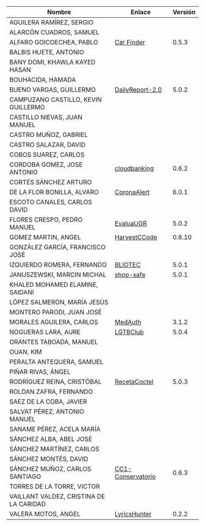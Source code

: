 | Nombre | Enlace | Versión |
|--------|--------|---------|
|AGUILERA RAMÍREZ, SERGIO | | |
|ALARCÓN CUADROS, SAMUEL | | |
|ALFARO GOICOECHEA, PABLO | [Car Finder](https://github.com/pabloalfaro/Car-finder) | 0.5.3 |
|BALBIS HUETE, ANTONIO | | |
|BANY DOMI, KHAWLA KAYED HASAN | | |
|BOUHACIDA, HAMADA | | |
|BUENO VARGAS, GUILLERMO | [DailyReport-2.0](https://github.com/Guillergood/DailyReport-2.0) | 5.0.2 |
|CAMPUZANO CASTILLO, KEVIN GUILLERMO | | |
|CASTILLO NIEVAS, JUAN MANUEL | | |
|CASTRO MUÑOZ, GABRIEL  | | |
|CASTRO SALAZAR, DAVID | | |
|COBOS SUAREZ, CARLOS | | |
|CORDOBA GOMEZ, JOSE ANTONIO | [cloudbanking](https://github.com/pepitoenpeligro/cloudbanking) | 0.6.2 |
|CORTÉS SÁNCHEZ ARTURO  | | |
|DE LA FLOR BONILLA, ALVARO | [CoronaAlert](https://github.com/alvarodelaflor/CoronaAlert) | 6.0.1 |
|ESCOTO CANALES, CARLOS DAVID | | |
|FLORES CRESPO, PEDRO MANUEL | [EvaluaUGR](https://github.com/PedroMFC/EvaluaUGR) | 5.0.2 |
|GOMEZ MARTIN, ANGEL | [HarvestCCode](https://github.com/harvestcore/HarvestCCode) | 0.6.10 |
|GONZÁLEZ GARCÍA, FRANCISCO JOSÉ | | |
|IZQUIERDO ROMERA, FERNANDO  | [BLIOTEC](https://github.com/fer227/BLIOTEC) | 5.0.1 |
|JANUSZEWSKI, MARCIN MICHAL | [shop-safe](https://github.com/januszewskimar/shop-safe) | 5.0.1 |
|KHALED MOHAMED ELAMINE, SAIDANI | | |
|LÓPEZ SALMERÓN, MARÍA JESÚS | | |
|MONTERO PARODI, JUAN JOSÉ | | |
|MORALES AGUILERA, CARLOS | [MedAuth](https://github.com/Carlosma7/MedAuth) | 3.1.2 |
|NOGUERAS LARA, AURE | [LGTBClub](https://github.com/aure-nogueras/LGTBClub) | 5.0.4 |
|ORANTES TABOADA, MANUEL | | |
|OUAN, KIM | | |
|PERALTA ANTEQUERA, SAMUEL | | |
|PIÑAR RIVAS, ÁNGEL | | |
|RODRÍGUEZ REINA, CRISTÓBAL | [RecetaCoctel](https://github.com/cr13/RecetaCoctel) | 5.0.3 |
|ROLDAN ZAFRA, FERNANDO | | |
|SAEZ DE LA COBA, JAVIER| | |
|SALVAT PÉREZ, ANTONIO MANUEL | | |
|SANAME PÉREZ, ACELA MARÍA | | |
|SÁNCHEZ ALBA, ABEL JOSÉ | | |
|SÁNCHEZ MARTÍNEZ, CARLOS | | |
|SÁNCHEZ MONTÉS, DAVID | | |
|SÁNCHEZ MUÑOZ, CARLOS SANTIAGO | [CC1-Conservatorio](https://github.com/Carlossamu7/CC1-Conservatorio) | 0.6.3 |
|TORRES DE LA TORRE, VICTOR| | |
|VAILLANT VALDEZ, CRISTINA DE LA CARIDAD | | |
|VALERA MOTOS, ANGEL |[LyricsHunter](https://github.com/AngelValera/LyricsHunter) |0.2.2|
